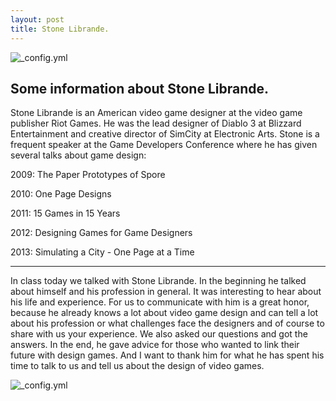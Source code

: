 ```yaml
---
layout: post
title: Stone Librande.
---
```


![_config.yml](http://static.giantbomb.com/uploads/original/3/39388/2296699-stonelibrande_leaddesigner_21561.jpg)

## Some information about Stone Librande.

Stone Librande is an American video game designer at the video game publisher Riot Games. He was the lead designer of Diablo 3 at Blizzard Entertainment and creative director of SimCity at Electronic Arts.
Stone is a frequent speaker at the Game Developers Conference where he has given several talks about game design:

2009: The Paper Prototypes of Spore

2010: One Page Designs

2011: 15 Games in 15 Years

2012: Designing Games for Game Designers

2013: Simulating a City - One Page at a Time

---
In class today we talked with Stone Librande. In the beginning he talked about himself and his profession in general. It was interesting to hear about his life and experience. For us to communicate with him is a great honor, because he already knows a lot about video game design and can tell a lot about his profession or what challenges face the designers and of course to share with us your experience. We also asked our questions and got the answers. In the end, he gave advice for those who wanted to link their future with design games. And I want to thank him for what he has spent his time to talk to us and tell us about the design of video games.

![_config.yml](http://howardsykes.mycouncillor.org.uk/files/2016/05/thank-you-note.jpg)


